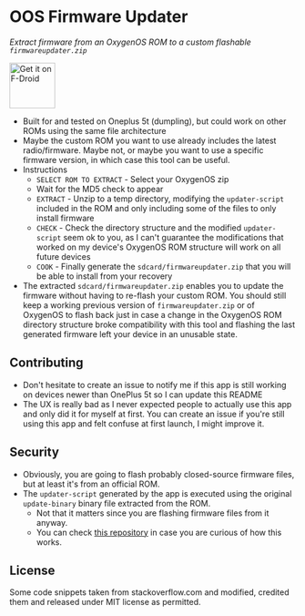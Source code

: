 # OOS Firmware Updater

*Extract firmware from an OxygenOS ROM to a custom flashable `firmwareupdater.zip`*

[<img src="https://f-droid.org/badge/get-it-on.png"
      alt="Get it on F-Droid"
      height="80">](https://f-droid.org/packages/fr.witchdoctors.c4ffein.oosfirmwareextractor/)

* Built for and tested on Oneplus 5t (dumpling), but could work on other ROMs using the same file architecture
* Maybe the custom ROM you want to use already includes the latest radio/firmware.
  Maybe not, or maybe you want to use a specific firmware version, in which case this tool can be useful.
* Instructions
  * `SELECT ROM TO EXTRACT` - Select your OxygenOS zip
  * Wait for the MD5 check to appear
  * `EXTRACT` - Unzip to a temp directory, modifying the `updater-script` included in the ROM and only including some of the files to only install firmware
  * `CHECK` - Check the directory structure and the modified `updater-script` seem ok to you, as I can't guarantee the modifications that worked on my device's OxygenOS ROM structure will work on all future devices
  * `COOK` - Finally generate the `sdcard/firmwareupdater.zip` that you will be able to install from your recovery
* The extracted `sdcard/firmwareupdater.zip` enables you to update the firmware without having to re-flash your custom ROM.
  You should still keep a working previous version of `firmwareupdater.zip` or of OxygenOS to flash back just in case
  a change in the OxygenOS ROM directory structure broke compatibility with this tool
  and flashing the last generated firmware left your device in an unusable state.

## Contributing
- Don't hesitate to create an issue to notify me if this app is still working on devices newer than OnePlus 5t so I can update this README
- The UX is really bad as I never expected people to actually use this app and only did it for myself at first.
  You can create an issue if you're still using this app and felt confuse at first launch, I might improve it.

## Security
- Obviously, you are going to flash probably closed-source firmware files, but at least it's from an official ROM.
- The `updater-script` generated by the app is executed using the original `update-binary` binary file extracted from the ROM.
  - Not that it matters since you are flashing firmware files from it anyway.
  - You can check [this repository](https://github.com/james34602/update-binary) in case you are curious of how this works.

## License
Some code snippets taken from stackoverflow.com and modified, credited them and released under MIT license as permitted.  
